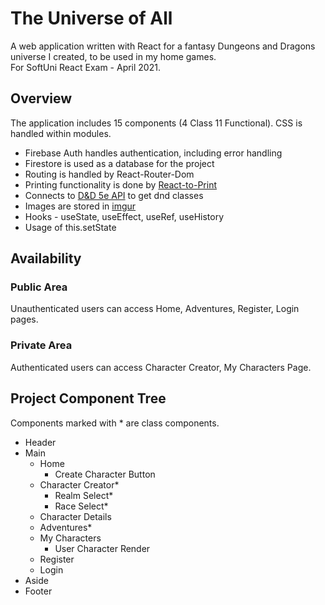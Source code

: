 # The Universe of All
A web application written with React for a fantasy Dungeons and Dragons universe I created, to be used in my home games. 
<br>For SoftUni React Exam - April 2021.

## Overview
The application includes 15 components (4 Class 11 Functional). CSS is handled within modules. 
- Firebase Auth handles authentication, including error handling
- Firestore is used as a database for the project
- Routing is handled by React-Router-Dom
- Printing functionality is done by [React-to-Print](https://github.com/gregnb/react-to-print#readme)
- Connects to [D&D 5e API](http://www.dnd5eapi.co/) to get dnd classes
- Images are stored in [imgur](https://imgur.com/)
- Hooks - useState, useEffect, useRef, useHistory
- Usage of this.setState

## Availability
### Public Area
Unauthenticated users can access Home, Adventures, Register, Login pages.

### Private Area
Authenticated users can access Character Creator, My Characters Page.

## Project Component Tree
Components marked with * are class components.
- Header
- Main 
  - Home
    - Create Character Button  
  - Character Creator*
    - Realm Select*
    - Race Select*
  - Character Details
  - Adventures*
  - My Characters
    - User Character Render
  - Register
  - Login
- Aside
- Footer
